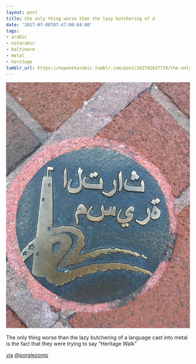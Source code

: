 ```yaml
---
layout: post
title: the only thing worse than the lazy butchering of a
date: '2017-07-08T07:47:00-04:00'
tags:
- arabic
- notarabic
- baltimore
- metal
- heritage
tumblr_url: https://nopenotarabic.tumblr.com/post/162742637778/the-only-thing-worse-than-the-lazy-butchering-of-a
---
```

 ![](/tumblr_files/tumblr_osrsqc6j4W1tz29g7o1_1280.jpg)  

The only thing worse than the lazy butchering of a language cast into metal is the fact that they were trying to say “Heritage Walk”

[via](https://twitter.com/porglezomp/status/883487298318413824) [@porglezomp](https://twitter.com/porglezomp)

